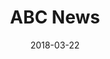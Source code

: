 ---
layout: site
title: "ABC News"
date: 2018-03-22
categories: [communication]
version: 1.2.16
major: 1
minor: 2
patch: 16
slug: abc-news
link: http://abcnews.go.com/
submitter: lpolepeddi
permalink: /sites/:slug
---